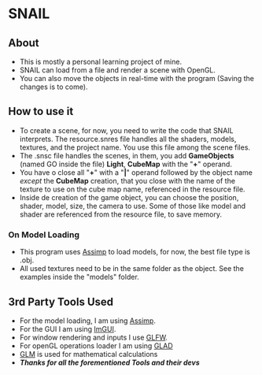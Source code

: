 # SNAIL
## About
* This is mostly a personal learning project of mine. 
* SNAIL can load from a file and render a scene with OpenGL.
* You can also move the objects in real-time with the program (Saving the changes is to come).

## How to use it
* To create a scene, for now, you need to write the code that SNAIL interprets. 
The resource.snres file handles all the shaders, models, textures, and the project name. You use this file among the scene files.
* The .snsc file handles the scenes, in them, you add **GameObjects** (named GO inside the file) **Light**, **CubeMap** with the "**+**" operand.
* You have o close all "**+**" with a "**|**" operand followed by the object name *except* the **CubeMap** creation, that you close with the name of the texture to use on the cube map name, referenced in the resource file.
* Inside de creation of the game object, you can choose the position, shader, model, size, the camera to use. Some of those like model and shader are referenced from the resource file, to save memory.

### On Model Loading
* This program uses [Assimp](https://github.com/assimp/assimp) to load models, for now, the best file type is .obj.
* All used textures need to be in the same folder as the object. See the examples inside the "models" folder.

## 3rd Party Tools Used
* For the model loading, I am using [Assimp](https://github.com/assimp/assimp).
* For the GUI I am using [ImGUI](https://github.com/ocornut/imgui).
* For window rendering and inputs I use [GLFW](https://github.com/glfw/glfw).
* For openGL operations loader I am using [GLAD](https://github.com/Dav1dde/glad)
* [GLM](https://github.com/g-truc/glm) is used for mathematical calculations
* **_Thanks for all the forementioned Tools and their devs_**
